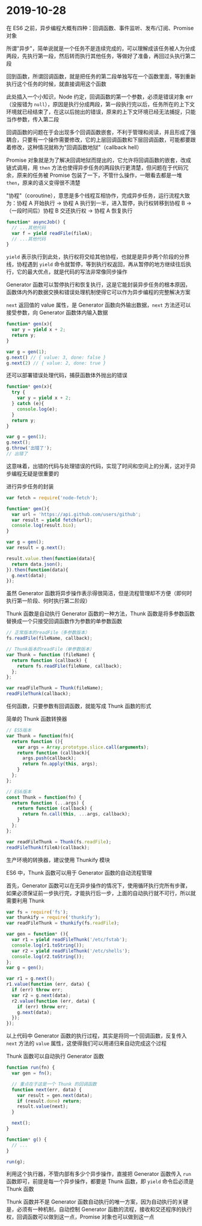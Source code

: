 # 2019-10-28

在 ES6 之前，异步编程大概有四种：回调函数、事件监听、发布/订阅、Promise 对象

所谓"异步"，简单说就是一个任务不是连续完成的，可以理解成该任务被人为分成两段，先执行第一段，然后转而执行其他任务，等做好了准备，再回过头执行第二段

回到函数，所谓回调函数，就是把任务的第二段单独写在一个函数里面，等到重新执行这个任务的时候，就直接调用这个函数

此处插入一个小知识，Node 约定，回调函数的第一个参数，必须是错误对象 err（没报错为 `null`），原因是执行分成两段，第一段执行完以后，任务所在的上下文环境就已经结束了，在这以后抛出的错误，原来的上下文环境已经无法捕捉，只能当作参数，传入第二段

回调函数的问题在于会出现多个回调函数嵌套，不利于管理和阅读，并且形成了强耦合，只要有一个操作需要修改，它的上层回调函数和下层回调函数，可能都要跟着修改，这种情况就称为"回调函数地狱"（callback hell）

Promise 对象就是为了解决回调地狱而提出的，它允许将回调函数的嵌套，改成链式调用，用 `then` 方法也使得异步任务的两段执行更清楚，但问题在于代码冗余，原来的任务被 Promise 包装了一下，不管什么操作，一眼看去都是一堆 `then`，原来的语义变得很不清楚

"协程"（coroutine），意思是多个线程互相协作，完成异步任务，运行流程大致为：协程 A 开始执行 -> 协程 A 执行到一半，进入暂停，执行权转移到协程 B -> （一段时间后）协程 B 交还执行权 -> 协程 A 恢复执行

```JavaScript
function* asyncJob() {
  // ...其他代码
  var f = yield readFile(fileA);
  // ...其他代码
}
```

`yield` 表示执行到此处，执行权将交给其他协程，也就是是异步两个阶段的分界线，协程遇到 `yield` 命令就暂停，等到执行权返回，再从暂停的地方继续往后执行，它的最大优点，就是代码的写法非常像同步操作

Generator 函数可以暂停执行和恢复执行，这是它能封装异步任务的根本原因，函数体内外的数据交换和错误处理机制使得它可以作为异步编程的完整解决方案

`next` 返回值的 value 属性，是 Generator 函数向外输出数据，`next` 方法还可以接受参数，向 Generator 函数体内输入数据

```JavaScript
function* gen(x){
  var y = yield x + 2;
  return y;
}

var g = gen(1);
g.next() // { value: 3, done: false }
g.next(2) // { value: 2, done: true }
```

还可以部署错误处理代码，捕获函数体外抛出的错误

```JavaScript
function* gen(x){
  try {
    var y = yield x + 2;
  } catch (e){
    console.log(e);
  }
  return y;
}

var g = gen(1);
g.next();
g.throw('出错了');
// 出错了
```

这意味着，出错的代码与处理错误的代码，实现了时间和空间上的分离，这对于异步编程无疑是很重要的

进行异步任务的封装

```JavaScript
var fetch = require('node-fetch');

function* gen(){
  var url = 'https://api.github.com/users/github';
  var result = yield fetch(url);
  console.log(result.bio);
}

var g = gen();
var result = g.next();

result.value.then(function(data){
  return data.json();
}).then(function(data){
  g.next(data);
});
```

虽然 Generator 函数将异步操作表示得很简洁，但是流程管理却不方便（即何时执行第一阶段、何时执行第二阶段）

Thunk 函数是自动执行 Generator 函数的一种方法，Thunk 函数是将多参数函数替换成一个只接受回调函数作为参数的单参数函数

```JavaScript
// 正常版本的readFile（多参数版本）
fs.readFile(fileName, callback);

// Thunk版本的readFile（单参数版本）
var Thunk = function (fileName) {
  return function (callback) {
    return fs.readFile(fileName, callback);
  };
};

var readFileThunk = Thunk(fileName);
readFileThunk(callback);
```

任何函数，只要参数有回调函数，就能写成 Thunk 函数的形式

简单的 Thunk 函数转换器

```JavaScript
// ES5版本
var Thunk = function(fn){
  return function (){
    var args = Array.prototype.slice.call(arguments);
    return function (callback){
      args.push(callback);
      return fn.apply(this, args);
    }
  };
};

// ES6版本
const Thunk = function(fn) {
  return function (...args) {
    return function (callback) {
      return fn.call(this, ...args, callback);
    }
  };
};

var readFileThunk = Thunk(fs.readFile);
readFileThunk(fileA)(callback);
```

生产环境的转换器，建议使用 Thunkify 模块

ES6 中，Thunk 函数可以用于 Generator 函数的自动流程管理

首先，Generator 函数可以在无异步操作的情况下，使用循环执行完所有步骤，如果必须保证前一步执行完，才能执行后一步，上面的自动执行就不可行，所以就需要利用 Thunk

```JavaScript
var fs = require('fs');
var thunkify = require('thunkify');
var readFileThunk = thunkify(fs.readFile);

var gen = function* (){
  var r1 = yield readFileThunk('/etc/fstab');
  console.log(r1.toString());
  var r2 = yield readFileThunk('/etc/shells');
  console.log(r2.toString());
};
var g = gen();

var r1 = g.next();
r1.value(function (err, data) {
  if (err) throw err;
  var r2 = g.next(data);
  r2.value(function (err, data) {
    if (err) throw err;
    g.next(data);
  });
});
```

以上代码中 Generator 函数的执行过程，其实是将同一个回调函数，反复传入 `next` 方法的 `value` 属性，这使得我们可以用递归来自动完成这个过程

Thunk 函数可以自动执行 Generator 函数

```JavaScript
function run(fn) {
  var gen = fn();

  // 重点在于这是一个 Thunk 的回调函数
  function next(err, data) {
    var result = gen.next(data);
    if (result.done) return;
    result.value(next);
  }

  next();
}

function* g() {
  // ...
}

run(g);
```

利用这个执行器，不管内部有多少个异步操作，直接把 Generator 函数传入 `run` 函数即可，前提是每一个异步操作，都要是 Thunk 函数，即 `yield` 命令后必须是 Thunk 函数

Thunk 函数并不是 Generator 函数自动执行的唯一方案，因为自动执行的关键是，必须有一种机制，自动控制 Generator 函数的流程，接收和交还程序的执行权，回调函数可以做到这一点，Promise 对象也可以做到这一点
